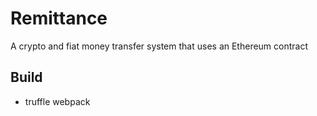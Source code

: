 # Remittance
A crypto and fiat money transfer system that uses an Ethereum contract

## Build
- truffle webpack
